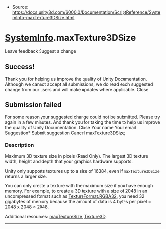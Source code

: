 * Source: https://docs.unity3d.com/6000.0/Documentation/ScriptReference/SystemInfo-maxTexture3DSize.html

#  [SystemInfo](https://docs.unity3d.com/6000.0/Documentation/ScriptReference/SystemInfo.html).maxTexture3DSize
Leave feedback
Suggest a change
## Success!
Thank you for helping us improve the quality of Unity Documentation. Although we cannot accept all submissions, we do read each suggested change from our users and will make updates where applicable.
Close
## Submission failed
For some reason your suggested change could not be submitted. Please <a>try again</a> in a few minutes. And thank you for taking the time to help us improve the quality of Unity Documentation.
Close
Your name Your email Suggestion* Submit suggestion
Cancel
maxTexture3DSize; 
### Description
Maximum 3D texture size in pixels (Read Only).
The largest 3D texture width, height and depth that your graphics hardware supports.  
  
Unity only supports textures up to a size of 16384, even if `maxTexture3DSize` returns a larger size.  
  
You can only create a texture with the maximum size if you have enough memory. For example, to create a 3D texture with a size of 2048 in an uncompressed format such as [TextureFormat.RGBA32](https://docs.unity3d.com/6000.0/Documentation/ScriptReference/TextureFormat.RGBA32.html), you need 32 gigabytes of memory because the amount of data is 4 bytes per pixel × 2048 x 2048 × 2048.  
  
Additional resources: [maxTextureSize](https://docs.unity3d.com/6000.0/Documentation/ScriptReference/SystemInfo-maxTextureSize.html), [Texture3D](https://docs.unity3d.com/6000.0/Documentation/ScriptReference/Texture3D.html).
* * *
